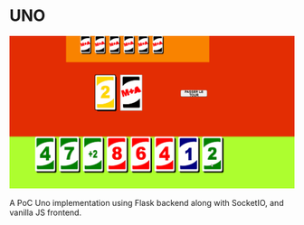 # UNO

![](./doc/readme_gif.gif)

A PoC Uno implementation using Flask backend along with SocketIO, and vanilla JS frontend.
